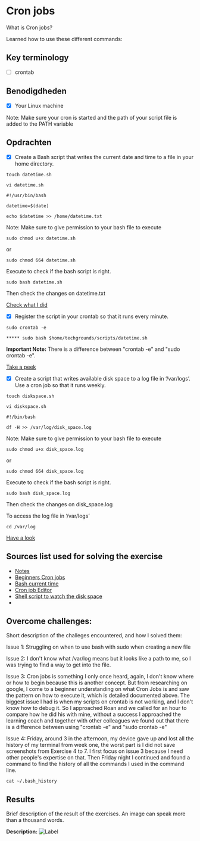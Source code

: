 # Cron jobs

What is Cron jobs?

Learned how to use these different commands:

## Key terminology

- [ ] crontab

## Benodigdheden

- [x] Your Linux machine

Note: Make sure your cron is started and the path of your script file is added to the PATH variable


## Opdrachten

- [x] Create a Bash script that writes the current date and time to a file in your home directory.


```
touch datetime.sh

vi datetime.sh

#!/usr/bin/bash

datetime=$(date)

echo $datetime >> /home/datetime.txt
```

Note: Make sure to give permission to your bash file to execute

```
sudo chmod u+x datetime.sh
```

or 

```
sudo chmod 664 datetime.sh
```

Execute to check if the bash script is right. 
```
sudo bash datetime.sh
```

Then check the changes on datetime.txt

[Check what I did]()

- [x] Register the script in your crontab so that it runs every minute.

```
sudo crontab -e

***** sudo bash $home/techgrounds/scripts/datetime.sh
```

**Important Note:** There is a difference between "crontab -e" and "sudo crontab -e".

[Take a peek]()

- [x] Create a script that writes available disk space to a log file in ‘/var/logs’. Use a cron job so that it runs weekly.

```
touch diskspace.sh

vi diskspace.sh

#!/bin/bash

df -H >> /var/log/disk_space.log

```

Note: Make sure to give permission to your bash file to execute

```
sudo chmod u+x disk_space.log
```

or 

```
sudo chmod 664 disk_space.log
```

Execute to check if the bash script is right. 
```
sudo bash disk_space.log
```

Then check the changes on disk_space.log

To access the log file in ‘/var/logs’
```
cd /var/log
```

[Have a look]()

## Sources list used for solving the exercise

- [Notes](https://docs.google.com/document/d/1AkYSIMAVUV80uiGOafPnvR7k05jMlWtA/edit)
- [Beginners Cron jobs](https://ostechnix.com/a-beginners-guide-to-cron-jobs/)
- [Bash current time](https://tecadmin.net/get-current-date-and-time-in-bash/)
- [Cron job Editor](https://crontab.guru/every-week)
- [Shell script to watch the disk space](https://www.cyberciti.biz/tips/shell-script-to-watch-the-disk-space.html)
-

## Overcome challenges:

Short description of the challeges encountered, and how I solved them:

Issue 1: Struggling on when to use bash with sudo when creating a new file

Issue 2: I don't know what /var/log means but it looks like a path to me, so I was trying to find a way to get into the file.

Issue 3: Cron jobs is something I only once heard, again, I don't know where or how to begin because this is another concept. But from researching on google, I come to a beginner understanding on what Cron Jobs is and saw the pattern on how to execute it, which is detailed documented above. The biggest issue I had is when my scripts on crontab is not working, and I don't know how to debug it. So I approached Roan and we called for an hour to compare how he did his with mine, without a success
I approached the learning coach and together with other colleagues we found out that there is a difference between using "crontab -e" and "sudo crontab -e"

Issue 4: Friday, around 3 in the afternoon, my device gave up and lost all the history of my terminal from week one, the worst part is I did not save screenshots from Exercise 4 to 7. I first focus on issue 3 because I need other people's expertise on that. Then Friday night I continued and found a command to find the history of all the commands I used in the command line.

```
cat ~/.bash_history
```


## Results

Brief description of the result of the exercises. An image can speak more than a thousand words.

**Description:**
![Label]()
